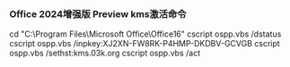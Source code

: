 ### Office 2024增强版 Preview kms激活命令

cd "C:\Program Files\Microsoft Office\Office16" 
cscript ospp.vbs /dstatus
cscript ospp.vbs /inpkey:XJ2XN-FW8RK-P4HMP-DKDBV-GCVGB 
cscript ospp.vbs /sethst:kms.03k.org
cscript ospp.vbs /act

### 

